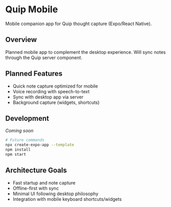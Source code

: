 # Quip Mobile

Mobile companion app for Quip thought capture (Expo/React Native).

## Overview

Planned mobile app to complement the desktop experience. Will sync notes through the Quip server component.

## Planned Features

- Quick note capture optimized for mobile
- Voice recording with speech-to-text
- Sync with desktop app via server
- Background capture (widgets, shortcuts)

## Development

*Coming soon*

```bash
# Future commands
npx create-expo-app --template
npm install
npm start
```

## Architecture Goals

- Fast startup and note capture
- Offline-first with sync
- Minimal UI following desktop philosophy
- Integration with mobile keyboard shortcuts/widgets